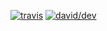 [![travis](https://img.shields.io/travis/kcwiki/repo.svg)](https://travis-ci.org/kcwiki/repo)
[![david/dev](https://img.shields.io/david/dev/kcwiki/repo.svg)](https://david-dm.org/kcwiki/repo?type=dev)
